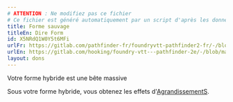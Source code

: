 ```yaml
---
# ATTENTION : Ne modifiez pas ce fichier
# Ce fichier est généré automatiquement par un script d'après les données du module Foundry VTT officiel et de sa traduction
title: Forme sauvage
titleEn: Dire Form
id: X5NRdQ1W0Y5t6MFi
urlFr: https://gitlab.com/pathfinder-fr/foundryvtt-pathfinder2-fr/-/blob/master/data/feats/X5NRdQ1W0Y5t6MFi.htm
urlEn: https://gitlab.com/hooking/foundry-vtt---pathfinder-2e/-/blob/master/packs/data/feats.db/dire-form.json
layout: dons
---
```

Votre forme hybride est une bête massive

Sous votre forme hybride, vous obtenez les effets d'[AgrandissementS](../sorts/agrandissement.html).
